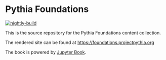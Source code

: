 # Pythia Foundations

[![nightly-build](https://github.com/ProjectPythia/pythia-foundations/actions/workflows/nightly-build.yaml/badge.svg)](https://github.com/ProjectPythia/pythia-foundations/actions/workflows/nightly-build.yaml)

This is the source repository for the Pythia Foundations content collection.

The rendered site can be found at https://foundations.projectpythia.org

The book is powered by [Jupyter Book](https://jupyterbook.org/intro.html).
